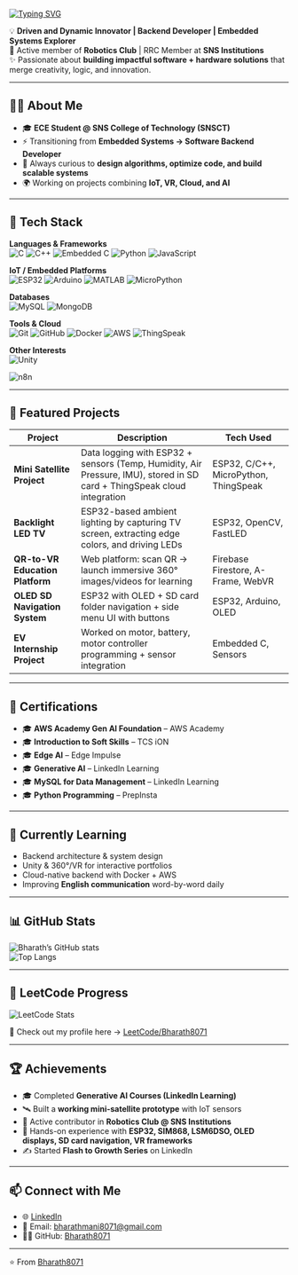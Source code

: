 [![Typing SVG](https://readme-typing-svg.herokuapp.com?size=24&color=58A6FF&width=500&lines=Hi+👋,+I'm+Bharath;Backend+Developer+%7C+Embedded+Systems;Always+Learning+%7C+Building+%7C+Sharing)](https://git.io/typing-svg)
<!-- # 👋 Hey, I'm Bharath  -->
💡 **Driven and Dynamic Innovator | Backend Developer | Embedded Systems Explorer**  
🔗 Active member of **Robotics Club** | RRC Member at **SNS Institutions**  
✨ Passionate about **building impactful software + hardware solutions** that merge creativity, logic, and innovation.  

---

## 🧑‍💻 About Me  

- 🎓 **ECE Student @ SNS College of Technology (SNSCT)**  
- ⚡ Transitioning from **Embedded Systems → Software Backend Developer**  
- 🚀 Always curious to **design algorithms, optimize code, and build scalable systems**  
- 🌍 Working on projects combining **IoT, VR, Cloud, and AI**  

---

## 🔧 Tech Stack  

**Languages & Frameworks**  
![C](https://img.shields.io/badge/-C-00599C?style=flat&logo=c&logoColor=white)
![C++](https://img.shields.io/badge/-C++-00599C?style=flat&logo=cplusplus&logoColor=white)
![Embedded C](https://img.shields.io/badge/-EmbeddedC-00427E?style=flat)
![Python](https://img.shields.io/badge/-Python-3776AB?style=flat&logo=python&logoColor=white)
![JavaScript](https://img.shields.io/badge/-JavaScript-F7DF1E?style=flat&logo=javascript&logoColor=black)
<!--![Node.js](https://img.shields.io/badge/-Node.js-339933?style=flat&logo=node.js&logoColor=white)-->
<!--![Express](https://img.shields.io/badge/-Express.js-000000?style=flat&logo=express&logoColor=white)-->

**IoT / Embedded Platforms**  
![ESP32](https://img.shields.io/badge/-ESP32-000000?style=flat&logo=espressif&logoColor=white)
![Arduino](https://img.shields.io/badge/-Arduino-00979D?style=flat&logo=arduino&logoColor=white)
![MATLAB](https://img.shields.io/badge/-MATLAB-0076A8?style=flat&logo=mathworks&logoColor=white)
![MicroPython](https://img.shields.io/badge/-MicroPython-2B2728?style=flat&logo=python&logoColor=white)

**Databases**  
![MySQL](https://img.shields.io/badge/-MySQL-4479A1?style=flat&logo=mysql&logoColor=white)
![MongoDB](https://img.shields.io/badge/-MongoDB-47A248?style=flat&logo=mongodb&logoColor=white)
<!--![Firebase Firestore](https://img.shields.io/badge/-Firestore-FFCA28?style=flat&logo=firebase&logoColor=black)-->

**Tools & Cloud**  
![Git](https://img.shields.io/badge/-Git-F05032?style=flat&logo=git&logoColor=white)
![GitHub](https://img.shields.io/badge/-GitHub-181717?style=flat&logo=github&logoColor=white)
![Docker](https://img.shields.io/badge/-Docker-2496ED?style=flat&logo=docker&logoColor=white)
![AWS](https://img.shields.io/badge/-AWS-232F3E?style=flat&logo=amazonaws&logoColor=white)
![ThingSpeak](https://img.shields.io/badge/-ThingSpeak-1E90FF?style=flat&logo=thingspeak&logoColor=white)

**Other Interests**  
![Unity](https://img.shields.io/badge/-Unity-000000?style=flat&logo=unity&logoColor=white)
<!--![A-Frame](https://img.shields.io/badge/-AFrame-EF2D5E?style=flat&logo=aframe&logoColor=white)-->
![n8n](https://img.shields.io/badge/-n8n-20A4F3?style=flat&logo=n8n&logoColor=white)

---

## 🚀 Featured Projects  

| Project | Description | Tech Used |
|---|---|---|
| **Mini Satellite Project** | Data logging with ESP32 + sensors (Temp, Humidity, Air Pressure, IMU), stored in SD card + ThingSpeak cloud integration | ESP32, C/C++, MicroPython, ThingSpeak |
| **Backlight LED TV** | ESP32-based ambient lighting by capturing TV screen, extracting edge colors, and driving LEDs | ESP32, OpenCV, FastLED |
| **QR-to-VR Education Platform** | Web platform: scan QR → launch immersive 360° images/videos for learning | Firebase Firestore, A-Frame, WebVR |
| **OLED SD Navigation System** | ESP32 with OLED + SD card folder navigation + side menu UI with buttons | ESP32, Arduino, OLED |
| **EV Internship Project** | Worked on motor, battery, motor controller programming + sensor integration | Embedded C, Sensors |

---

## 📜 Certifications  

- 🎓 **AWS Academy Gen AI Foundation** – AWS Academy  
- 🎓 **Introduction to Soft Skills** – TCS iON  
- 🎓 **Edge AI** – Edge Impulse  
- 🎓 **Generative AI** – LinkedIn Learning  
- 🎓 **MySQL for Data Management** – LinkedIn Learning  
- 🎓 **Python Programming** – PrepInsta  

---

## 🌱 Currently Learning  

- Backend architecture & system design  
- Unity & 360°/VR for interactive portfolios  
- Cloud-native backend with Docker + AWS  
- Improving **English communication** word-by-word daily  

---

## 📊 GitHub Stats  

![Bharath’s GitHub stats](https://github-readme-stats.vercel.app/api?username=Bharath8071&show_icons=true&theme=tokyonight)  
![Top Langs](https://github-readme-stats.vercel.app/api/top-langs/?username=Bharath8071&layout=compact&theme=tokyonight)  

---

## 🔢 LeetCode Progress  

![LeetCode Stats](https://leetcard.jacoblin.cool/mbhari8070?ext=heatmap)  

📌 Check out my profile here → [LeetCode/Bharath8071](https://leetcode.com/u/mbhari8070/)  

---

## 🏆 Achievements  

- 🎓 Completed **Generative AI Courses (LinkedIn Learning)**  
- 🛰 Built a **working mini-satellite prototype** with IoT sensors  
- 🤝 Active contributor in **Robotics Club @ SNS Institutions**  
- 🔬 Hands-on experience with **ESP32, SIM868, LSM6DSO, OLED displays, SD card navigation, VR frameworks**  
- ✍️ Started **Flash to Growth Series** on LinkedIn  

---

## 📫 Connect with Me  

- 🌐 [LinkedIn](https://www.linkedin.com/in/bharath-mani/)
- 📧 Email: bharathmani8071@gmail.com
- 🧑‍💻 GitHub: [Bharath8071](https://github.com/Bharath8071)  

---

⭐️ From [Bharath8071](https://github.com/Bharath8071)  
